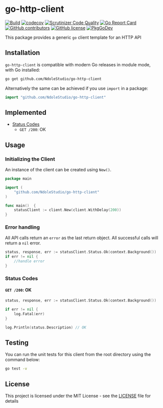 # go-http-client

[![Build](https://github.com/NdoleStudio/go-http-client/actions/workflows/main.yml/badge.svg)](https://github.com/NdoleStudio/go-http-client/actions/workflows/main.yml)
[![codecov](https://codecov.io/gh/NdoleStudio/go-http-client/branch/main/graph/badge.svg)](https://codecov.io/gh/NdoleStudio/go-http-client)
[![Scrutinizer Code Quality](https://scrutinizer-ci.com/g/NdoleStudio/go-http-client/badges/quality-score.png?b=main)](https://scrutinizer-ci.com/g/NdoleStudio/go-http-client/?branch=main)
[![Go Report Card](https://goreportcard.com/badge/github.com/NdoleStudio/go-http-client)](https://goreportcard.com/report/github.com/NdoleStudio/go-http-client)
[![GitHub contributors](https://img.shields.io/github/contributors/NdoleStudio/go-http-client)](https://github.com/NdoleStudio/go-http-client/graphs/contributors)
[![GitHub license](https://img.shields.io/github/license/NdoleStudio/go-http-client?color=brightgreen)](https://github.com/NdoleStudio/go-http-client/blob/master/LICENSE)
[![PkgGoDev](https://pkg.go.dev/badge/github.com/NdoleStudio/go-http-client)](https://pkg.go.dev/github.com/NdoleStudio/go-http-client)


This package provides a generic `go` client template for an HTTP API

## Installation

`go-http-client` is compatible with modern Go releases in module mode, with Go installed:

```bash
go get github.com/NdoleStudio/go-http-client
```

Alternatively the same can be achieved if you use `import` in a package:

```go
import "github.com/NdoleStudio/go-http-client"
```


## Implemented

- [Status Codes](#status-codes)
    - `GET /200`: OK

## Usage

### Initializing the Client

An instance of the client can be created using `New()`.

```go
package main

import (
	"github.com/NdoleStudio/go-http-client"
)

func main()  {
	statusClient := client.New(client.WithDelay(200))
}
```

### Error handling

All API calls return an `error` as the last return object. All successful calls will return a `nil` error.

```go
status, response, err := statusClient.Status.Ok(context.Background())
if err != nil {
    //handle error
}
```

### Status Codes

#### `GET /200`: OK

```go
status, response, err := statusClient.Status.Ok(context.Background())

if err != nil {
    log.Fatal(err)
}

log.Println(status.Description) // OK
```

## Testing

You can run the unit tests for this client from the root directory using the command below:

```bash
go test -v
```

## License

This project is licensed under the MIT License - see the [LICENSE](LICENSE) file for details
